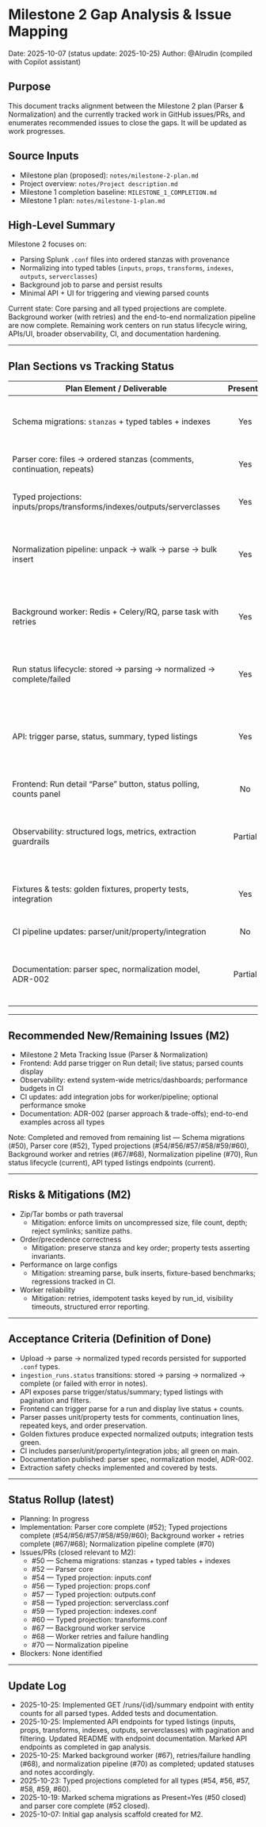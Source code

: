 # Milestone 2 Gap Analysis & Issue Mapping

Date: 2025-10-07 (status update: 2025-10-25)
Author: @Alrudin (compiled with Copilot assistant)

## Purpose

This document tracks alignment between the Milestone 2 plan (Parser & Normalization) and the currently tracked work in GitHub issues/PRs, and enumerates recommended issues to close the gaps. It will be updated as work progresses.

## Source Inputs

- Milestone plan (proposed): `notes/milestone-2-plan.md`
- Project overview: `notes/Project description.md`
- Milestone 1 completion baseline: `MILESTONE_1_COMPLETION.md`
- Milestone 1 plan: `notes/milestone-1-plan.md`

## High-Level Summary

Milestone 2 focuses on:

- Parsing Splunk `.conf` files into ordered stanzas with provenance
- Normalizing into typed tables (`inputs`, `props`, `transforms`, `indexes`, `outputs`, `serverclasses`)
- Background job to parse and persist results
- Minimal API + UI for triggering and viewing parsed counts

Current state: Core parsing and all typed projections are complete. Background worker (with retries) and the end-to-end normalization pipeline are now complete. Remaining work centers on run status lifecycle wiring, APIs/UI, broader observability, CI, and documentation hardening.

---

## Plan Sections vs Tracking Status

| Plan Element / Deliverable                                                    | Present? | Covered By                                                         | Gap / Notes                                                                                 |
|-------------------------------------------------------------------------------|:--------:|--------------------------------------------------------------------|---------------------------------------------------------------------------------------------|
| Schema migrations: `stanzas` + typed tables + indexes                         |   Yes    | #50 (closed, completed)                                            | Delivered via Alembic migrations (002/003). Docs updated; unblocks downstream               |
| Parser core: files → ordered stanzas (comments, continuation, repeats)        |   Yes    | #52 (closed)                                                       | Tokenizer/assembler + comprehensive unit tests delivered                                    |
| Typed projections: inputs/props/transforms/indexes/outputs/serverclasses      |   Yes    | #54, #56, #57, #58, #59, #60 (all closed)                          | Completed for all six types with tests and docs updates                                      |
| Normalization pipeline: unpack → walk → parse → bulk insert                   |   Yes    | #70 (closed)                                                       | End-to-end orchestration complete; bulk insert with provenance and counts                    |
| Background worker: Redis + Celery/RQ, parse task with retries                 |   Yes    | #67 (worker service closed), #68 (retries/failure handling closed) | Worker service, retries/backoff, visibility/health, logs/metrics implemented                |
| Run status lifecycle: stored → parsing → normalized → complete/failed         |   Yes    | #[current] (implemented)                                           | Status enum extended with NORMALIZED; API endpoints added; docs updated                      |
| API: trigger parse, status, summary, typed listings                           |   Yes    | Complete - all endpoints implemented                               | Summary endpoint and all typed listing endpoints implemented with pagination/filtering; documented in README |
| Frontend: Run detail “Parse” button, status polling, counts panel             |   No     | –                                                                  | Minimal UI to monitor and inspect parsed artifacts                                           |
| Observability: structured logs, metrics, extraction guardrails                |  Partial | #67, #68, #70 (closed)                                             | Worker metrics/logs and pipeline guardrails done; extend system-wide metrics and dashboards  |
| Fixtures & tests: golden fixtures, property tests, integration                |   Yes    | #52, #54, #56, #57, #58, #59, #60, #70 (closed)                    | Parser + typed projection + pipeline integration tests in place                              |
| CI pipeline updates: parser/unit/property/integration                         |   No     | –                                                                  | Add jobs; optional performance smoke                                                         |
| Documentation: parser spec, normalization model, ADR-002                      |  Partial | #52, typed projection issues, #70 (closed)                         | Parser spec and normalization model updated; ADR-002 and end-to-end examples outstanding     |

---

## Recommended New/Remaining Issues (M2)

- Milestone 2 Meta Tracking Issue (Parser & Normalization)
- Frontend: Add parse trigger on Run detail; live status; parsed counts display
- Observability: extend system-wide metrics/dashboards; performance budgets in CI
- CI updates: add integration jobs for worker/pipeline; optional performance smoke
- Documentation: ADR-002 (parser approach & trade-offs); end-to-end examples across all types

Note: Completed and removed from remaining list — Schema migrations (#50), Parser core (#52), Typed projections (#54/#56/#57/#58/#59/#60), Background worker and retries (#67/#68), Normalization pipeline (#70), Run status lifecycle (current), API typed listings endpoints (current).

---

## Risks & Mitigations (M2)

- Zip/Tar bombs or path traversal
  - Mitigation: enforce limits on uncompressed size, file count, depth; reject symlinks; sanitize paths.
- Order/precedence correctness
  - Mitigation: preserve stanza and key order; property tests asserting invariants.
- Performance on large configs
  - Mitigation: streaming parse, bulk inserts, fixture-based benchmarks; regressions tracked in CI.
- Worker reliability
  - Mitigation: retries, idempotent tasks keyed by run_id, visibility timeouts, structured error reporting.

---

## Acceptance Criteria (Definition of Done)

- Upload → parse → normalized typed records persisted for supported `.conf` types.
- `ingestion_runs.status` transitions: stored → parsing → normalized → complete (or failed with error in notes).
- API exposes parse trigger/status/summary; typed listings with pagination and filters.
- Frontend can trigger parse for a run and display live status + counts.
- Parser passes unit/property tests for comments, continuation lines, repeated keys, and order preservation.
- Golden fixtures produce expected normalized outputs; integration tests green.
- CI includes parser/unit/property/integration jobs; all green on main.
- Documentation published: parser spec, normalization model, ADR-002.
- Extraction safety checks implemented and covered by tests.

---

## Status Rollup (latest)

- Planning: In progress
- Implementation: Parser core complete (#52); Typed projections complete (#54/#56/#57/#58/#59/#60); Background worker + retries complete (#67/#68); Normalization pipeline complete (#70)
- Issues/PRs (closed relevant to M2):
  - #50 — Schema migrations: stanzas + typed tables + indexes
  - #52 — Parser core
  - #54 — Typed projection: inputs.conf
  - #56 — Typed projection: props.conf
  - #57 — Typed projection: outputs.conf
  - #58 — Typed projection: serverclass.conf
  - #59 — Typed projection: indexes.conf
  - #60 — Typed projection: transforms.conf
  - #67 — Background worker service
  - #68 — Worker retries and failure handling
  - #70 — Normalization pipeline
- Blockers: None identified

---

## Update Log

- 2025-10-25: Implemented GET /runs/{id}/summary endpoint with entity counts for all parsed types. Added tests and documentation.
- 2025-10-25: Implemented API endpoints for typed listings (inputs, props, transforms, indexes, outputs, serverclasses) with pagination and filtering. Updated README with endpoint documentation. Marked API endpoints as completed in gap analysis.
- 2025-10-25: Marked background worker (#67), retries/failure handling (#68), and normalization pipeline (#70) as completed; updated statuses and notes accordingly.
- 2025-10-23: Typed projections completed for all types (#54, #56, #57, #58, #59, #60).
- 2025-10-19: Marked schema migrations as Present=Yes (#50 closed) and parser core complete (#52 closed).
- 2025-10-07: Initial gap analysis scaffold created for M2.
